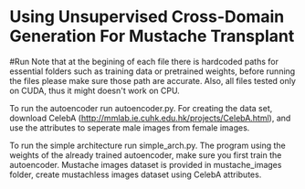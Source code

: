 # Using Unsupervised Cross-Domain Generation For Mustache Transplant

#Run
Note that at the begining of each file there is hardcoded paths for essential folders such as training data or pretrained weights, before running the files please make sure those path are accurate.
Also, all files tested only on CUDA, thus it might doesn't work on CPU.

To run the autoencoder run autoencoder.py.
For creating the data set, download CelebA (http://mmlab.ie.cuhk.edu.hk/projects/CelebA.html), and use the attributes to seperate male images from female images.

To run the simple architecture run simple_arch.py.
The program using the weights of the already trained autoencoder, make sure you first train the autoencoder. Mustache images dataset is provided in mustache_images folder, create mustachless images dataset using CelebA attributes.


